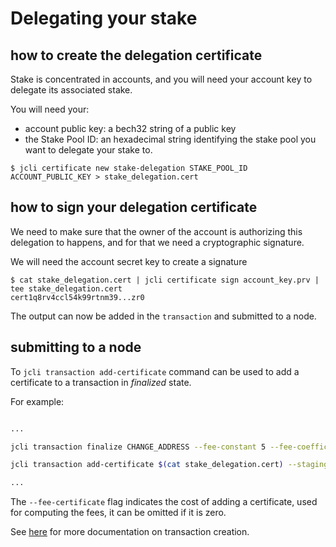 # Delegating your stake


## how to create the delegation certificate

Stake is concentrated in accounts, and you will need your account key to
delegate its associated stake.

You will need your:

* account public key: a bech32 string of a public key
* the Stake Pool ID: an hexadecimal string identifying the stake pool you want
  to delegate your stake to.

```
$ jcli certificate new stake-delegation STAKE_POOL_ID ACCOUNT_PUBLIC_KEY > stake_delegation.cert
```

## how to sign your delegation certificate

We need to make sure that the owner of the account is authorizing this
delegation to happens, and for that we need a cryptographic signature.

We will need the account secret key to create a signature

```
$ cat stake_delegation.cert | jcli certificate sign account_key.prv | tee stake_delegation.cert
cert1q8rv4ccl54k99rtnm39...zr0
```

The output can now be added in the `transaction` and submitted to a node.

## submitting to a node

To `jcli transaction add-certificate` command can be used to add a certificate to a transaction in _finalized_ state.

For example:

```sh

...

jcli transaction finalize CHANGE_ADDRESS --fee-constant 5 --fee-coefficient 2 --fee-certificate 2 --staging tx

jcli transaction add-certificate $(cat stake_delegation.cert) --staging tx

...

```

The `--fee-certificate` flag indicates the cost of adding a certificate, used for computing the fees, it can be omitted if it is zero.

See [here](../jcli/transaction.md) for more documentation on transaction creation.
